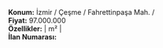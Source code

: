 ## 

**Konum:** İzmir / Çeşme / Fahrettinpaşa Mah. /  
**Fiyat:** 97.000.000  
**Özellikler:**  |  m² |   
**İlan Numarası:** 
